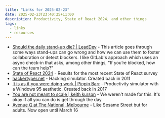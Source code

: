 ```yaml
---
title: "Links for 2025-02-23"
date: 2025-02-23T23:40:25+11:00
description: Productivity, State of React 2024, and other things
tags:
  - links
  - resources
---
```


- [Should the daily stand-up die? | LeadDev](https://leaddev.com/velocity/should-daily-stand-die) - This article goes through some ways stand-ups can go wrong and how we can use them to foster collaboration or detect blockers. I like GitLab's approach which uses an async check-in that asks, among other things, "If you’re blocked, how can the team help?"
- [State of React 2024](https://2024.stateofreact.com/en-US) - Results for the most recent State of React survey
- [hackertyper.net](https://hackertyper.net/) - Hacking simulator. Created back in 2011
- [It is as if you were doing work | Pippin Barr](https://pippinbarr.com/itisasifyouweredoingwork/) - Productivity simulator with a Windows 95 aesthetic. Created back in 2017
- [You are not meant to scale | keith kurson](https://keith.is/blog/you-are-not-meant-to-scale/) - We weren't made for this. It's okay if all you can do is get through the day
- [Avenue Q at The National, Melbourne](https://nationaltheatre.org.au/avenue-q/) - Like Sesame Street but for adults. Now open until March 16
